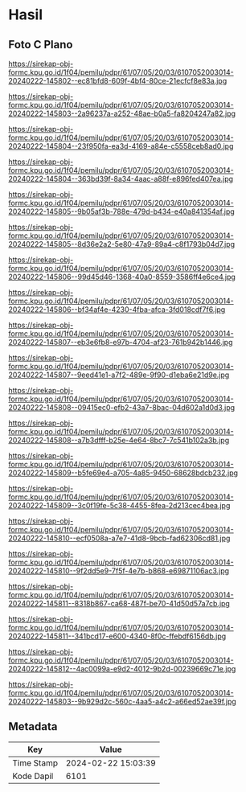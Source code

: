 # Hasil

## Foto C Plano

https://sirekap-obj-formc.kpu.go.id/1f04/pemilu/pdpr/61/07/05/20/03/6107052003014-20240222-145802--ec81bfd8-609f-4bf4-80ce-21ecfcf8e83a.jpg

https://sirekap-obj-formc.kpu.go.id/1f04/pemilu/pdpr/61/07/05/20/03/6107052003014-20240222-145803--2a96237a-a252-48ae-b0a5-fa8204247a82.jpg

https://sirekap-obj-formc.kpu.go.id/1f04/pemilu/pdpr/61/07/05/20/03/6107052003014-20240222-145804--23f950fa-ea3d-4169-a84e-c5558ceb8ad0.jpg

https://sirekap-obj-formc.kpu.go.id/1f04/pemilu/pdpr/61/07/05/20/03/6107052003014-20240222-145804--363bd39f-8a34-4aac-a88f-e896fed407ea.jpg

https://sirekap-obj-formc.kpu.go.id/1f04/pemilu/pdpr/61/07/05/20/03/6107052003014-20240222-145805--9b05af3b-788e-479d-b434-e40a841354af.jpg

https://sirekap-obj-formc.kpu.go.id/1f04/pemilu/pdpr/61/07/05/20/03/6107052003014-20240222-145805--8d36e2a2-5e80-47a9-89a4-c8f1793b04d7.jpg

https://sirekap-obj-formc.kpu.go.id/1f04/pemilu/pdpr/61/07/05/20/03/6107052003014-20240222-145806--99d45d46-1368-40a0-8559-3586ff4e6ce4.jpg

https://sirekap-obj-formc.kpu.go.id/1f04/pemilu/pdpr/61/07/05/20/03/6107052003014-20240222-145806--bf34af4e-4230-4fba-afca-3fd018cdf7f6.jpg

https://sirekap-obj-formc.kpu.go.id/1f04/pemilu/pdpr/61/07/05/20/03/6107052003014-20240222-145807--eb3e6fb8-e97b-4704-af23-761b942b1446.jpg

https://sirekap-obj-formc.kpu.go.id/1f04/pemilu/pdpr/61/07/05/20/03/6107052003014-20240222-145807--9eed41e1-a7f2-489e-9f90-d1eba6e21d9e.jpg

https://sirekap-obj-formc.kpu.go.id/1f04/pemilu/pdpr/61/07/05/20/03/6107052003014-20240222-145808--09415ec0-efb2-43a7-8bac-04d602a1d0d3.jpg

https://sirekap-obj-formc.kpu.go.id/1f04/pemilu/pdpr/61/07/05/20/03/6107052003014-20240222-145808--a7b3dfff-b25e-4e64-8bc7-7c541b102a3b.jpg

https://sirekap-obj-formc.kpu.go.id/1f04/pemilu/pdpr/61/07/05/20/03/6107052003014-20240222-145809--b5fe69e4-a705-4a85-9450-68628bdcb232.jpg

https://sirekap-obj-formc.kpu.go.id/1f04/pemilu/pdpr/61/07/05/20/03/6107052003014-20240222-145809--3c0f19fe-5c38-4455-8fea-2d213cec4bea.jpg

https://sirekap-obj-formc.kpu.go.id/1f04/pemilu/pdpr/61/07/05/20/03/6107052003014-20240222-145810--ecf0508a-a7e7-41d8-9bcb-fad62306cd81.jpg

https://sirekap-obj-formc.kpu.go.id/1f04/pemilu/pdpr/61/07/05/20/03/6107052003014-20240222-145810--9f2dd5e9-7f5f-4e7b-b868-e69871106ac3.jpg

https://sirekap-obj-formc.kpu.go.id/1f04/pemilu/pdpr/61/07/05/20/03/6107052003014-20240222-145811--8318b867-ca68-487f-be70-41d50d57a7cb.jpg

https://sirekap-obj-formc.kpu.go.id/1f04/pemilu/pdpr/61/07/05/20/03/6107052003014-20240222-145811--341bcd17-e600-4340-8f0c-ffebdf6156db.jpg

https://sirekap-obj-formc.kpu.go.id/1f04/pemilu/pdpr/61/07/05/20/03/6107052003014-20240222-145812--4ac0099a-e9d2-4012-9b2d-00239669c71e.jpg

https://sirekap-obj-formc.kpu.go.id/1f04/pemilu/pdpr/61/07/05/20/03/6107052003014-20240222-145803--9b929d2c-560c-4aa5-a4c2-a66ed52ae39f.jpg


## Metadata

| Key        | Value               |
| ---------- | ------------------- |
| Time Stamp | 2024-02-22 15:03:39 |
| Kode Dapil | 6101                |



